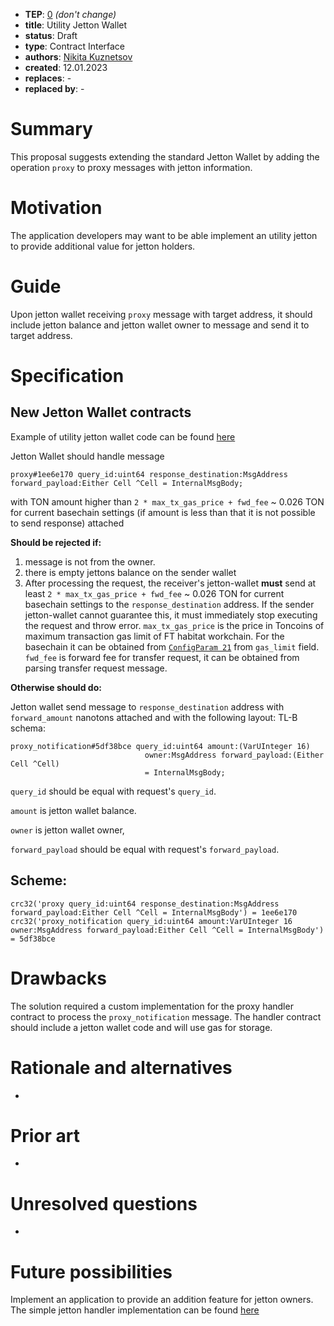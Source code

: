 - **TEP**: [0](https://github.com/ton-blockchain/TEPs/pull/0) *(don't change)*
- **title**: Utility Jetton Wallet
- **status**: Draft
- **type**: Contract Interface
- **authors**: [Nikita Kuznetsov](https://github.com/KuznetsovNikita)
- **created**: 12.01.2023
- **replaces**: -
- **replaced by**: -

# Summary

This proposal suggests extending the standard Jetton Wallet by adding the operation `proxy` to proxy messages with jetton information.

# Motivation

The application developers may want to be able implement an utility jetton to provide additional value for jetton holders.

# Guide

Upon jetton wallet receiving `proxy` message with target address, it should include jetton balance and jetton wallet owner to message and send it to target address.

# Specification

## New Jetton Wallet contracts
Example of utility jetton wallet code can be found [here](https://github.com/OpenProduct/openmask-token/blob/main/contracts/jetton-wallet.fc)

Jetton Wallet should handle message

`proxy#1ee6e170 query_id:uint64 response_destination:MsgAddress forward_payload:Either Cell ^Cell = InternalMsgBody;`

with TON amount higher than `2 * max_tx_gas_price + fwd_fee` ~ 0.026 TON for current basechain settings (if amount is less than that it is not possible to send response) attached


**Should be rejected if:**

1. message is not from the owner.
2. there is empty jettons balance on the sender wallet
3. After processing the request, the receiver's jetton-wallet **must** send at least  `2 * max_tx_gas_price + fwd_fee` ~ 0.026 TON for current basechain settings to the `response_destination` address.
    If the sender jetton-wallet cannot guarantee this, it must immediately stop executing the request and throw error.
    `max_tx_gas_price` is the price in Toncoins of maximum transaction gas limit of FT habitat workchain. For the basechain it can be obtained from [`ConfigParam 21`](https://github.com/ton-blockchain/ton/blob/78e72d3ef8f31706f30debaf97b0d9a2dfa35475/crypto/block/block.tlb#L660) from `gas_limit` field.  `fwd_fee` is forward fee for transfer request, it can be obtained from parsing transfer request message.

**Otherwise should do:**

Jetton wallet send message to `response_destination` address with `forward_amount` nanotons attached and with the following layout:
   TL-B schema:

```
proxy_notification#5df38bce query_id:uint64 amount:(VarUInteger 16)
                              owner:MsgAddress forward_payload:(Either Cell ^Cell)
                              = InternalMsgBody;
```

`query_id` should be equal with request's `query_id`.

`amount` is jetton wallet balance.

`owner` is jetton wallet owner,

`forward_payload` should be equal with request's `forward_payload`.


## Scheme:

```
crc32('proxy query_id:uint64 response_destination:MsgAddress forward_payload:Either Cell ^Cell = InternalMsgBody') = 1ee6e170
crc32('proxy_notification query_id:uint64 amount:VarUInteger 16 owner:MsgAddress forward_payload:Either Cell ^Cell = InternalMsgBody') = 5df38bce
```

# Drawbacks

The solution required a custom implementation for the proxy handler contract to process the `proxy_notification` message. The handler contract should include a jetton wallet code and will use gas for storage.

# Rationale and alternatives

-

# Prior art

-

# Unresolved questions

-

# Future possibilities

Implement an application to provide an addition feature for jetton owners. The simple jetton handler implementation can be found [here](https://github.com/OpenProduct/openmask-token/blob/b8bc49056d7065b52ecb7b414b29ac95e965a764/contracts/proxy-handler-example.fc#L60)  
